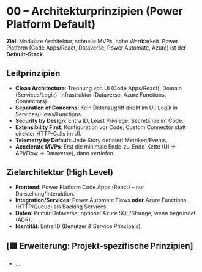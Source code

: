 # 00 – Architekturprinzipien (Power Platform Default)

**Ziel**: Modulare Architektur, schnelle MVPs, hohe Wartbarkeit. Power Platform (Code Apps/React, Dataverse, Power Automate, Azure) ist der **Default-Stack**.

## Leitprinzipien
- **Clean Architecture**: Trennung von UI (Code Apps/React), Domain (Services/Logik), Infrastruktur (Dataverse, Azure Functions, Connectors).
- **Separation of Concerns**: Kein Datenzugriff direkt im UI; Logik in Services/Flows/Functions.
- **Security by Design**: Entra ID, Least Privilege, Secrets nie im Code.
- **Extensibility First**: Konfiguration vor Code; Custom Connector statt direkter HTTP-Calls im UI.
- **Telemetry by Default**: Jede Story definiert Metriken/Events.
- **Accelerate MVPs**: Erst die minimale Ende-zu-Ende-Kette (UI → API/Flow → Dataverse), dann vertiefen.

## Zielarchitektur (High Level)
- **Frontend**: Power Platform Code Apps (React) – nur Darstellung/Interaktion.
- **Integration/Services**: Power Automate Flows **oder** Azure Functions (HTTP/Queue) als Backing Services.
- **Daten**: Primär Dataverse; optional Azure SQL/Storage, wenn begründet (ADR).
- **Identität**: Entra ID (Benutzer & Service Principals).

## [🟩 Erweiterung: Projekt-spezifische Prinzipien]
- ...
